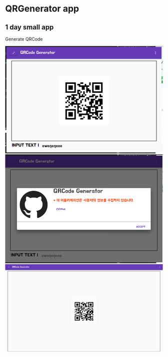# QRGenerator app

## 1 day small app

Generate QRCode    

![.](images/capture1.PNG)  
![.](images/capture2.PNG)  
![.](images/capture3.PNG)  
